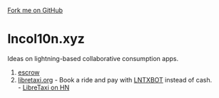 <a class="github-fork-ribbon" href="https://github.com/lncol10n/lncol10n.github.io" data-ribbon="Fork me on GitHub" title="Fork me on GitHub">Fork me on GitHub</a>

# lncol10n.xyz

Ideas on lightning-based collaborative consumption apps.

1.  [escrow](https://lists.linuxfoundation.org/pipermail/lightning-dev/2019-June/002028.html)
2.  [libretaxi.org](https://libretaxi.org) - Book a ride and pay with [LNTXBOT](https://telegram.me/lntxbot) instead of cash.<br> - [LibreTaxi on HN](https://news.ycombinator.com/item?id=13529213)
